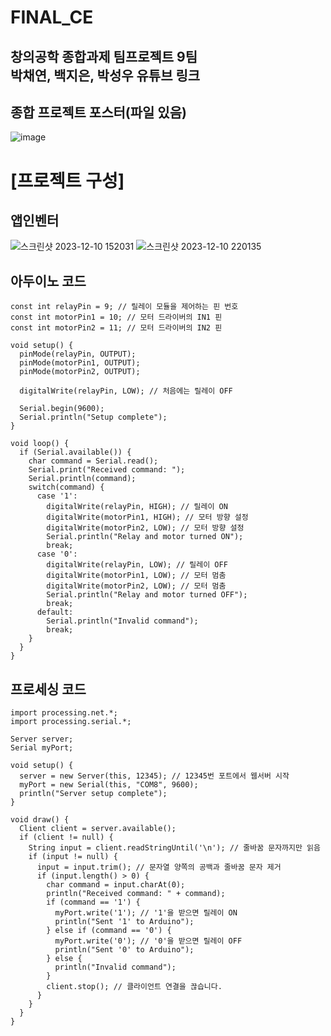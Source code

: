 # FINAL_CE
창의공학 종합과제 팀프로젝트 9팀</br>
박채연, 백지은, 박성우
유튜브 링크 
-

## 종합 프로젝트 포스터(파일 있음)
![image](https://github.com/qcd126/FINAL_CE/assets/128008018/7e4d107b-c538-44bb-a932-7b167bded79c)

# [프로젝트 구성]
## 앱인벤터
![스크린샷 2023-12-10 152031](https://github.com/qcd126/FINAL_CE/assets/128008018/4f541f6c-bfdb-4509-9803-d3119391852e) ![스크린샷 2023-12-10 220135](https://github.com/qcd126/FINAL_CE/assets/128008018/b29a019f-75bb-4ef4-a733-0539115a2870)


## 아두이노 코드
```
const int relayPin = 9; // 릴레이 모듈을 제어하는 핀 번호
const int motorPin1 = 10; // 모터 드라이버의 IN1 핀
const int motorPin2 = 11; // 모터 드라이버의 IN2 핀

void setup() {
  pinMode(relayPin, OUTPUT);
  pinMode(motorPin1, OUTPUT);
  pinMode(motorPin2, OUTPUT);
  
  digitalWrite(relayPin, LOW); // 처음에는 릴레이 OFF
  
  Serial.begin(9600);
  Serial.println("Setup complete");
}

void loop() {
  if (Serial.available()) {
    char command = Serial.read();
    Serial.print("Received command: ");
    Serial.println(command);
    switch(command) {
      case '1':
        digitalWrite(relayPin, HIGH); // 릴레이 ON
        digitalWrite(motorPin1, HIGH); // 모터 방향 설정
        digitalWrite(motorPin2, LOW); // 모터 방향 설정
        Serial.println("Relay and motor turned ON");
        break;
      case '0':
        digitalWrite(relayPin, LOW); // 릴레이 OFF
        digitalWrite(motorPin1, LOW); // 모터 멈춤
        digitalWrite(motorPin2, LOW); // 모터 멈춤
        Serial.println("Relay and motor turned OFF");
        break;
      default:
        Serial.println("Invalid command");
        break;
    }
  }
}

```

## 프로세싱 코드
```
import processing.net.*;
import processing.serial.*;

Server server;
Serial myPort;

void setup() {
  server = new Server(this, 12345); // 12345번 포트에서 웹서버 시작
  myPort = new Serial(this, "COM8", 9600);
  println("Server setup complete");
}

void draw() {
  Client client = server.available();
  if (client != null) {
    String input = client.readStringUntil('\n'); // 줄바꿈 문자까지만 읽음
    if (input != null) {
      input = input.trim(); // 문자열 양쪽의 공백과 줄바꿈 문자 제거
      if (input.length() > 0) {
        char command = input.charAt(0);
        println("Received command: " + command);
        if (command == '1') {
          myPort.write('1'); // '1'을 받으면 릴레이 ON
          println("Sent '1' to Arduino");
        } else if (command == '0') {
          myPort.write('0'); // '0'을 받으면 릴레이 OFF
          println("Sent '0' to Arduino");
        } else {
          println("Invalid command");
        }
        client.stop(); // 클라이언트 연결을 끊습니다.
      }
    }
  }
}

```

